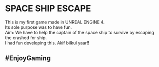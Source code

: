 # SPACE SHIP ESCAPE
This is my first game made in UNREAL ENGINE 4.<br/>
Its sole purpose was to have fun.<br/>
Aim: We have to help the captain of the space ship to survive by escaping the crashed for ship.<br/>
I had fun developing this. Akif bilkul yaar!!
## #EnjoyGaming
